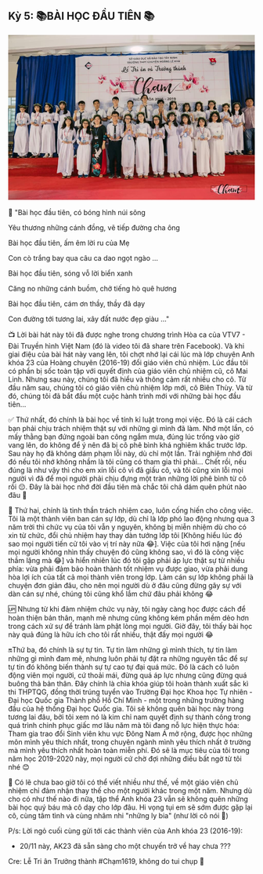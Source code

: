 ## Kỳ 5: 📚BÀI HỌC ĐẦU TIÊN 📚

![HLK_MyYouth 2](../img/HLK7.jpg)

🎵 "Bài học đầu tiên, có bóng hình núi sông

Yêu thương những cánh đồng, vẽ tiếp đường cha ông

Bài học đầu tiên, ấm êm lời ru của Mẹ

Con cò trắng bay qua câu ca dao ngọt ngào ...

Bài học đầu tiên, sóng vỗ lời biển xanh

Căng no những cánh buồm, chở tiếng hò quê hương

Bài học đầu tiên, cám ơn thầy, thầy đã dạy

Con đường tới tương lai, xây đất nước đẹp giàu ..."

📺 Lời bài hát này tôi đã được nghe trong chương trình Hòa ca của VTV7 - Đài Truyền hình Việt Nam (đó là video tôi đã share trên Facebook). Và khi giai điệu của bài hát này vang lên, tôi chợt nhớ lại cái lúc mà lớp chuyên Anh khóa 23 của Hoàng chuyên (2016-19) đổi giáo viên chủ nhiệm. Lúc đầu tôi có phần bị sốc toàn tập với quyết định của giáo viên chủ nhiệm cũ, cô Mai Linh. Nhưng sau này, chúng tôi đã hiểu và thông cảm rất nhiều cho cô. Từ đầu năm sau, chúng tôi có giáo viên chủ nhiệm lớp mới, cô Biên Thùy. Và từ đó, chúng tôi đã bắt đầu một cuộc hành trình mới với những bài học đầu tiên...

✅ Thứ nhất, đó chính là bài học về tính kỉ luật trong mọi việc. Đó là cái cách bạn phải chịu trách nhiệm thật sự với những gì mình đã làm. Nhớ một lần, có mấy thằng bạn đứng ngoài ban công ngắm mưa, đúng lúc trống vào giờ vang lên, do không để ý nên đã bị cô phê bình khá nghiêm khắc trước lớp. Sau này họ đã không dám phạm lỗi này, dù chỉ một lần. Trải nghiệm nhớ đời đó nếu tôi nhớ không nhầm là tôi cũng có tham gia thì phải... Chết rồi, nếu đúng là như vậy thì cho em xin lỗi cô vì đã giấu cô, và tôi cũng xin lỗi mọi người vì đã để mọi người phải chịu đựng một tràn những lời phê bình từ cô rồi 😔. Đây là bài học nhớ đời đầu tiên mà chắc tôi chả dám quên phút nào đâu 🤣

📝 Thứ hai, chính là tinh thần trách nhiệm cao, luôn cống hiến cho công việc. Tôi là một thành viên ban cán sự lớp, dù chỉ là lớp phó lao động nhưng qua 3 năm trời thì chức vụ của tôi vẫn y nguyên, không bị miễn nhiệm dù cho có xin từ chức, đổi chủ nhiệm hay thay dàn tướng lớp tôi [Không hiểu lúc đó sao mọi người tiến cử tôi vào vị trí này nữa 😂]. Việc của tôi hơi nặng [nếu mọi người không nhìn thấy chuyện đó cũng không sao, vì đó là công việc thầm lặng mà 😂] và hiển nhiên lúc đó tôi gặp phải áp lực thật sự từ nhiều phía: vừa phải đảm bảo hoàn thành tốt nhiệm vụ được giao, vừa phải dung hòa lợi ích của tất cả mọi thành viên trong lớp. Làm cán sự lớp không phải là chuyện đơn giản đâu, cho nên mọi người dù ở đâu cũng đừng gây sự với dàn cán sự nhé, chúng tôi cũng khổ lắm chứ đâu phải không 😂

🆙 Nhưng từ khi đảm nhiệm chức vụ này, tôi ngày càng học được cách để hoàn thiện bản thân, mạnh mẽ nhưng cũng không kém phần mềm dẻo hơn trong cách xử sự để tránh làm phật lòng mọi người. Giờ đây, tôi thấy bài học này quả đúng là hữu ích cho tôi rất nhiều, thật đấy mọi người 😂

🔛Thứ ba, đó chính là sự tự tin. Tự tin làm những gì mình thích, tự tin làm những gì mình đam mê, nhưng luôn phải tự đặt ra những nguyên tắc để sự tự tin đó không biến thành sự tự cao tự đại quá mức. Đó là cách cô luôn động viên mọi người, cứ thoải mái, đừng quá áp lực nhưng cũng đừng quá buông thả bản thân. Đây chính là chìa khóa giúp tôi hoàn thành xuất sắc kì thi THPTQG, đồng thời trúng tuyển vào Trường Đại học Khoa học Tự nhiên - Đại học Quốc gia Thành phố Hồ Chí Minh - một trong những trường hàng đầu của hệ thống Đại học Quốc gia. Tôi sẽ không quên bài học này trong tương lai đâu, bởi tôi xem nó là kim chỉ nam quyết định sự thành công trong quá trình chinh phục giấc mơ lâu năm mà tôi đang nỗ lực hiện thực hóa: Tham gia trao đổi Sinh viên khu vực Đông Nam Á mở rộng, được học những môn mình yêu thích nhất, trong chuyên ngành mình yêu thích nhất ở trường mà mình yêu thích nhất hoàn toàn miễn phí. Đó sẽ là mục tiêu của tôi trong năm học 2019-2020 này, mọi người cứ chờ đợi những điều bất ngờ từ tôi nhé 😊

🔎 Có lẽ chưa bao giờ tôi có thể viết nhiều như thế, về một giáo viên chủ nhiệm chỉ đảm nhận thay thế cho một người khác trong một năm. Nhưng dù cho có như thế nào đi nữa, tập thể Anh khóa 23 vẫn sẽ không quên những bài học quý báu mà cô dạy cho lớp đâu. Hi vọng tụi em sẽ sớm được gặp lại cô, cùng tâm tình và cùng nhâm nhi "những ly bia" (như lời cô nói 🤣)

P/s: Lời ngỏ cuối cùng gửi tới các thành viên của Anh khóa 23 (2016-19):

- 20/11 này, AK23 đã sẵn sàng cho một chuyến trở về hay chưa ???

Cre: Lễ Tri ân Trưởng thành #Chạm1619, không do tui chụp 🤣

